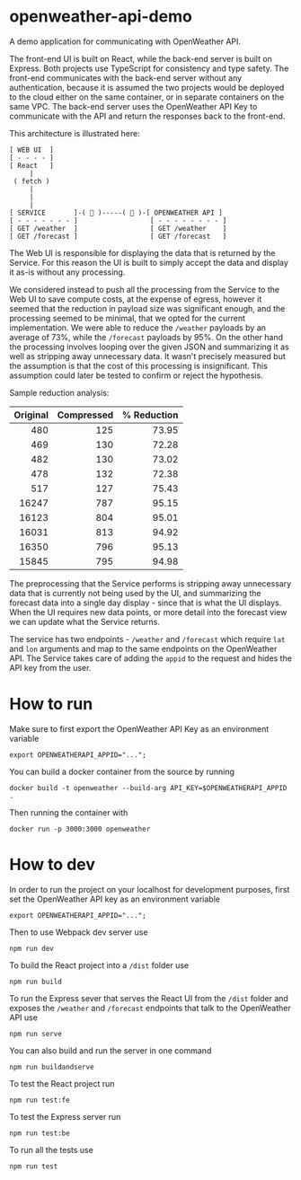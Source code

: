 # openweather-api-demo

A demo application for communicating with OpenWeather API.

The front-end UI is built on React, while the back-end server is built on Express. Both projects use TypeScript for consistency and type safety. The front-end communicates with the back-end server without any authentication, because it is assumed the two projects would be deployed to the cloud either on the same container, or in separate containers on the same VPC. The back-end server uses the OpenWeather API Key to communicate with the API and return the responses back to the front-end.

This architecture is illustrated here:

```
[ WEB UI  ]
[ - - - - ]
[ React   ]
     |
 ( fetch )
     |
     |
     |
[ SERVICE       ]-( 🔑 )-----( 🔐 )-[ OPENWEATHER API ]
[ - - - - - - - ]                  [ - - - - - - - - ]
[ GET /weather  ]                  [ GET /weather    ]
[ GET /forecast ]                  [ GET /forecast   ]
```

The Web UI is responsible for displaying the data that is returned by the Service. For this reason the UI is built to simply accept the data and display it as-is without any processing.

We considered instead to push all the processing from the Service to the Web UI to save compute costs, at the expense of egress, however it seemed that the reduction in payload size was significant enough, and the processing seemed to be minimal, that we opted for the current implementation. We were able to reduce the `/weather` payloads by an average of 73%, while the `/forecast` payloads by 95%. On the other hand the processing involves looping over the given JSON and summarizing it as well as stripping away unnecessary data. It wasn't precisely measured but the assumption is that the cost of this processing is insignificant. This assumption could later be tested to confirm or reject the hypothesis.

Sample reduction analysis:

| Original | Compressed | % Reduction |
| -------: | ---------: | ----------: |
|      480 |        125 |       73.95 |
|      469 |        130 |       72.28 |
|      482 |        130 |       73.02 |
|      478 |        132 |       72.38 |
|      517 |        127 |       75.43 |
|    16247 |        787 |       95.15 |
|    16123 |        804 |       95.01 |
|    16031 |        813 |       94.92 |
|    16350 |        796 |       95.13 |
|    15845 |        795 |       94.98 |

The preprocessing that the Service performs is stripping away unnecessary data that is currently not being used by the UI, and summarizing the forecast data into a single day display - since that is what the UI displays. When the UI requires new data points, or more detail into the forecast view we can update what the Service returns.

The service has two endpoints - `/weather` and `/forecast` which require `lat` and `lon` arguments and map to the same endpoints on the OpenWeather API. The Service takes care of adding the `appid` to the request and hides the API key from the user.



# How to run

Make sure to first export the OpenWeather API Key as an environment variable
```
export OPENWEATHERAPI_APPID="...";
```

You can build a docker container from the source by running
```
docker build -t openweather --build-arg API_KEY=$OPENWEATHERAPI_APPID .
```

Then running the container with
```
docker run -p 3000:3000 openweather
```

# How to dev

In order to run the project on your localhost for development purposes, first set the OpenWeather API key as an environment variable
```
export OPENWEATHERAPI_APPID="...";  
```

Then to use Webpack dev server use
```
npm run dev
```

To build the React project into a `/dist` folder use
```
npm run build
```

To run the Express sever that serves the React UI from the `/dist` folder and exposes the `/weather` and `/forecast` endpoints that talk to the OpenWeather API use
```
npm run serve
```

You can also build and run the server in one command
```
npm run buildandserve
```

To test the React project run
```
npm run test:fe
```

To test the Express server run
```
npm run test:be
```

To run all the tests use
```
npm run test
```
